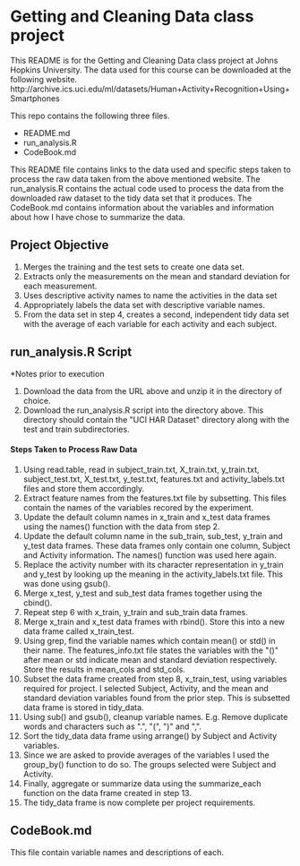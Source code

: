 <h1>Getting and Cleaning Data class project</h1>

<p>This README is for the Getting and Cleaning Data class project at Johns Hopkins University.  The data used for 
this course can be downloaded at the following website. <br />
http://archive.ics.uci.edu/ml/datasets/Human+Activity+Recognition+Using+Smartphones</p>

<p>This repo contains the following three files.  </p>

<ul>
<li>README.md</li>
<li>run_analysis.R</li>
<li>CodeBook.md</li>
</ul>

<p>This README file contains links to the data used and specific steps taken to process the raw data taken from the 
above mentioned website.  The run_analysis.R contains the actual code used to process the data from the
downloaded raw dataset to the tidy data set that it produces.  The CodeBook.md contains information about
the variables and information about how I have chose to summarize the data.</p>

<h2>Project Objective</h2>

<ol>
<li>Merges the training and the test sets to create one data set.</li>
<li>Extracts only the measurements on the mean and standard deviation for
each measurement.</li>
<li>Uses descriptive activity names to name the activities in the data set</li>
<li>Appropriately labels the data set with descriptive variable names. </li>
<li>From the data set in step 4, creates a second, independent tidy data set with the average of each variable for each activity and each subject.</li>
</ol>

<h2>run_analysis.R Script</h2>

<p>*Notes prior to execution</p>

<ol>
<li>Download the data from the URL above and unzip it in the directory of choice.</li>
<li>Download the run_analysis.R script into the directory above.  This directory should contain the "UCI HAR Dataset" directory along with the test and train subdirectories.</li>
</ol>

<h4>Steps Taken to Process Raw Data</h4>

<ol>
<li>Using read.table, read in subject_train.txt, X_train.txt, y_train.txt, subject_test.txt, X_test.txt, y_test.txt, features.txt and activity_labels.txt files and store them accordingly.</li>
<li>Extract feature names from the features.txt file by subsetting.  This files contain the names of the variables recored by the experiment.</li>
<li>Update the default column names in x_train and x_test data frames using the names() function with the data from step 2.</li>
<li>Update the default column name in the sub_train, sub_test, y_train and y_test data frames.  These data frames only contain one column, Subject and Activity information.  The names() function was used here again.</li>
<li>Replace the activity number with its character representation in y_train and y_test by looking up the meaning in the activity_labels.txt file.  This was done using gsub(). </li>
<li>Merge x_test, y_test and sub_test data frames together using the cbind().</li>
<li>Repeat step 6 with x_train, y_train and sub_train data frames.</li>
<li>Merge x_train and x_test data frames with rbind().  Store this into a new data frame called x_train_test.</li>
<li>Using grep, find the variable names which contain mean() or std() in their name.  The features_info.txt file states the variables with the "()" after mean or std indicate mean and standard deviation respectively.  Store the results in mean_cols and std_cols.</li>
<li>Subset the data frame created from step 8, x_train_test, using variables required for project.  I selected Subject, Activity, and the mean and standard deviation variables found from the prior step.  This is subsetted data frame is stored in tidy_data.</li>
<li>Using sub() and gsub(), cleanup variable names.  E.g. Remove duplicate words and characters such as ".", "(", ")" and ",".</li>
<li>Sort the tidy_data data frame using arrange() by Subject and Activity variables.</li>
<li>Since we are asked to provide averages of the variables I used the group_by() function to do so.  The groups selected were Subject and Activity.</li>
<li>Finally, aggregate or summarize data using the summarize_each function on the data frame created in step 13.</li>
<li>The tidy_data frame is now complete per project requirements.  </li>
</ol>

<h2>CodeBook.md</h2>

<p>This file contain variable names and descriptions of each.</p>